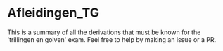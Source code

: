# Afleidingen_TG
This is a summary of all the derivations that must be known for the 'trillingen en golven' exam.
Feel free to help by making an issue or a PR.
